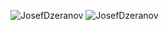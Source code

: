 <p><img src="https://github-readme-stats.vercel.app/api?username=JosefDzeranov&theme=dark&show_icons=true&locale=en" alt="JosefDzeranov" />
<img src="https://github-readme-stats.vercel.app/api/top-langs?username=JosefDzeranov&theme=dark&show_icons=true&locale=en&layout=compact" alt="JosefDzeranov" />
</p>

